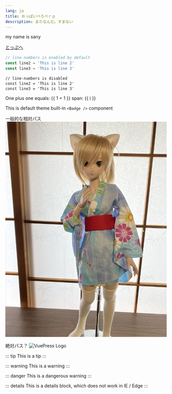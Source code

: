 ```yaml
---
lang: ja
title: おっぱいぺろぺｒｐ
description: またなんだ。すまない
---
```


my name is sany

[とっぷへ](/README.md)

```ts
// line-numbers is enabled by default
const line2 = 'This is line 2'
const line3 = 'This is line 3'
```

```ts:no-line-numbers
// line-numbers is disabled
const line2 = 'This is line 2'
const line3 = 'This is line 3'
```


One plus one equals: {{ 1 + 1 }}
<span v-for="i in 3"> span: {{ i }} </span>


This is default theme built-in `<Badge />` component <Badge text="注目" />

一般的な相対パス
![An image](./rin.jpeg)


絶対パス？
![VuePress Logo](/images/logo.png)


::: tip
This is a tip
:::

::: warning
This is a warning
:::

::: danger
This is a dangerous warning
:::

::: details
This is a details block, which does not work in IE / Edge
:::